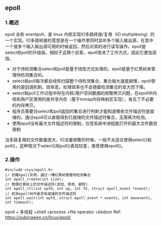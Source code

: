 ## epoll

### 1.概述
epoll 全称 eventpoll，是 linux 内核实现IO多路转接/复用（IO multiplexing）的一个实现。IO多路转接的意思是在一个操作里同时监听多个输入输出源，在其中一个或多个输入输出源可用的时候返回，然后对其的进行读写操作。epoll是select和poll的升级版，相较于这两个前辈，epoll改进了工作方式，因此它更加高效。
<ul>
<li>对于待检测集合select和poll是基于线性方式处理的，epoll是基于红黑树来管理待检测集合的。</li>
<li>select和poll每次都会线性扫描整个待检测集合，集合越大速度越慢，epoll使用的是回调机制，效率高，处理效率也不会随着检测集合的变大而下降。</li>
<li>select和poll工作过程中存在内核/用户空间数据的频繁拷贝问题，在epoll中内核和用户区使用的是共享内存（基于mmap内存映射区实现），省去了不必要的内存拷贝。</li>
<li>程序员需要对select和poll返回的集合进行判断才能知道哪些文件描述符是就绪的，通过epoll可以直接得到已就绪的文件描述符集合，无需再次检测。</li>
<li>使用epoll没有最大文件描述符的限制，仅受系统中进程能打开的最大文件数目限制</li>
</ul>

当多路复用的文件数量庞大、IO流量频繁的时候，一般不太适合使用select()和poll()，这种情况下select()和poll()表现较差，推荐使用epoll()。

### 2.操作

```
#include <sys/epoll.h>
// 创建epoll实例，通过一棵红黑树管理待检测集合
int epoll_create(int size);
// 管理红黑树上的文件描述符(添加、修改、删除)
int epoll_ctl(int epfd, int op, int fd, struct epoll_event *event);
// 检测epoll树中是否有就绪的文件描述符
int epoll_wait(int epfd, struct epoll_event * events, int maxevents, int timeout);
```
epoll + 多线程
+shell
+process
+file operator
+bkdoor
Ref: https://subingwen.cn/linux/epoll/